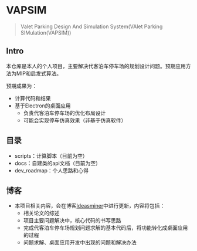 # VAPSIM

> Valet Parking Design And Simulation System(VAlet Parking SIMulation(VAPSIM))

## Intro

本仓库是本人的个人项目，主要解决代客泊车停车场的规划设计问题。预期应用方法为MIP和启发式算法。

预期成果为：

* 计算代码和结果
* 基于Electron的桌面应用
  * 负责代客泊车停车场的优化布局设计
  * 可能会实现停车仿真效果（非基于仿真软件）

## 目录

* scripts：计算脚本（目前为空）
* docs：自建类的api文档（目前为空）
* dev_roadmap：个人思路和心得

## 博客
* 本项目相关内容，会在博客[Ideasminer](https://ideasminer.github.io/tags/VAPSIM/)中进行更新，内容将包括：
  * 相关论文的综述
  * 项目主要问题解决中，核心代码的书写思路
  * 完成代客泊车停车场规划问题求解的基本代码后，将功能转化成桌面应用的过程
  * 问题求解、桌面应用开发中出现的问题和解决办法
